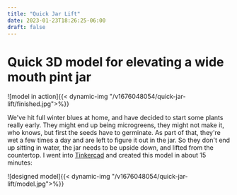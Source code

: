 ```yaml
---
title: "Quick Jar Lift"
date: 2023-01-23T18:26:25-06:00
draft: false
---
```


# Quick 3D model for elevating a wide mouth pint jar

<!-- ![model in action](/quick-jar-lift/finished.jpg) -->
![model in action]{{< dynamic-img "/v1676048054/quick-jar-lift/finished.jpg">%}}

We've hit full winter blues at home, and have decided to start some plants really early.  They might end up being microgreens, they might not make it, who knows, but first the seeds have to germinate.  As part of that, they're wet a few times a day and are left to figure it out in the jar.  So they don't end up sitting in water, the jar needs to be upside down, and lifted from the countertop.  I went into [Tinkercad](https://www.tinkercad.com) and created this model in about 15 minutes:

<!-- ![designed model](/quick-jar-lift/model.png) -->
![designed model]{{< dynamic-img "/v1676048054/quick-jar-lift/model.jpg">%}}